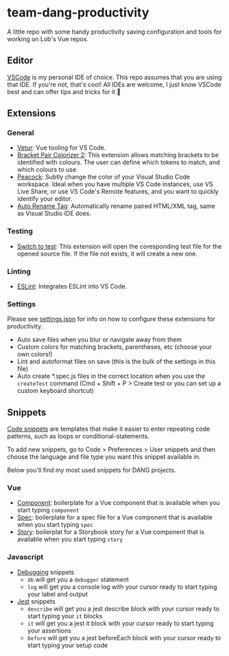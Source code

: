 # team-dang-productivity

A little repo with some handy productivity saving configuration and tools for working on Lob's Vue repos.

## Editor
[VSCode](https://code.visualstudio.com/) is my personal IDE of choice. This repo assumes that you are using that IDE. If you're not, that's cool! All IDEs are welcome, I just know VSCode best and can offer tips and tricks for it 🤗

## Extensions
### General
- [Vetur](https://marketplace.visualstudio.com/items?itemName=octref.vetur): Vue tooling for VS Code.
- [Bracket Pair Colorizer 2](https://marketplace.visualstudio.com/items?itemName=CoenraadS.bracket-pair-colorizer-2): This extension allows matching brackets to be identified with colours. The user can define which tokens to match, and which colours to use.
- [Peacock](https://marketplace.visualstudio.com/items?itemName=johnpapa.vscode-peacock): Subtly change the color of your Visual Studio Code workspace. Ideal when you have multiple VS Code instances, use VS Live Share, or use VS Code's Remote features, and you want to quickly identify your editor.
- [Auto Rename Tag](https://marketplace.visualstudio.com/items?itemName=formulahendry.auto-rename-tag): Automatically rename paired HTML/XML tag, same as Visual Studio IDE does.

### Testing
- [Switch to test](https://marketplace.visualstudio.com/items?itemName=eskimoblood.create-test): This extension will open the coresponding test file for the opened source file. If the file not exists, it will create a new one.
### Linting
- [ESLint](https://marketplace.visualstudio.com/items?itemName=dbaeumer.vscode-eslint): Integrates ESLint into VS Code.

### Settings
Please see [settings.json](settings.json) for info on how to configure these extensions for productivity.

- Auto save files when you blur or navigate away from them
- Custom colors for matching brackets, parentheses, etc (choose your own colors!)
- Lint and autoformat files on save (this is the bulk of the settings in this file)
- Auto create *.spec.js files in the correct location when you use the `createTest` command (Cmd + Shift + P > Create test or you can set up a custom keyboard shortcut)

## Snippets
[Code snippets](https://code.visualstudio.com/docs/editor/userdefinedsnippets) are templates that make it easier to enter repeating code patterns, such as loops or conditional-statements.

To add new snippets, go to Code > Preferences > User snippets and then choose the language and file type you want this snippet available in.

Below you'll find my most used snippets for DANG projects.

### Vue
- [Component](vue-component-snippet.json): boilerplate for a Vue component that is available when you start typing `component` 
- [Spec](vue-spec-snippet.json): boilerplate for a spec file for a Vue component that is available when you start typing `spec`
- [Story](vue-story-snippet.json): boilerplat for a Storybook story for a Vue component that is available when you start typing `story`
### Javascript
- [Debugging](debugging-snippets.json) snippets
  - `db` will get you a `debugger` statement
  - `log` will get you a console log with your cursor ready to start typing your label and output
- [Jest](jest-snippets.json) snippets
  - `describe` will get you a jest describe block with your cursor ready to start typing your `it` blocks
  - `it` will get you a jest it block with your cursor ready to start typing your assertions
  - `before` will get you a jest beforeEach block with your cursor ready to start typing your setup code
